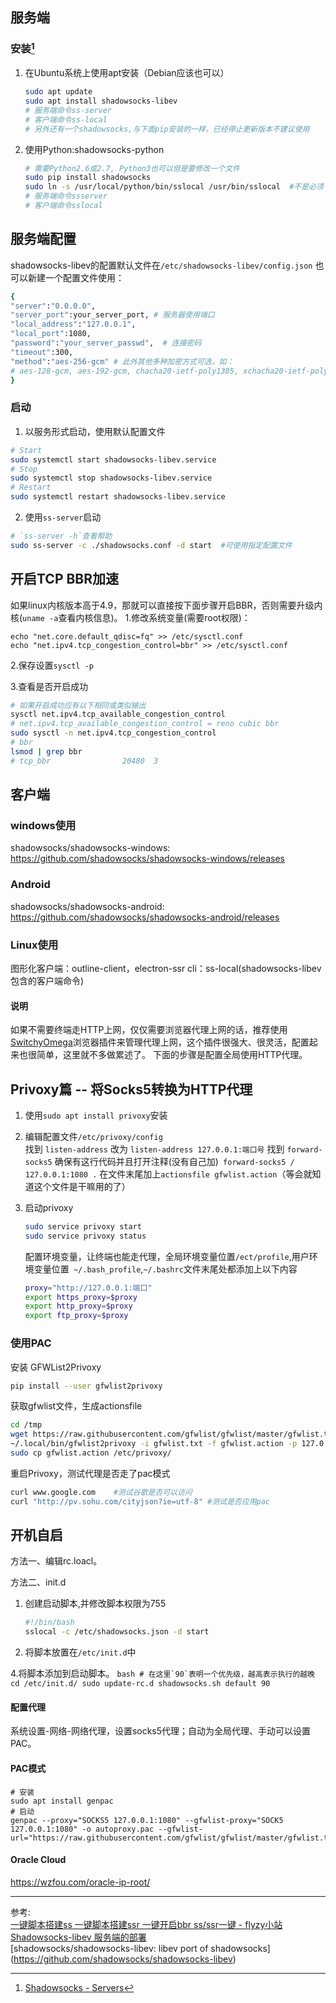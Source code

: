 ## 服务端

### 安装[^1]

1. 在Ubuntu系统上使用apt安装（Debian应该也可以）
   
    ```bash
    sudo apt update
    sudo apt install shadowsocks-libev
    # 服务端命令ss-server
    # 客户端命令ss-local
    # 另外还有一个shadowsocks,与下面pip安装的一样，已经停止更新版本不建议使用
    ```
2. 使用Python:shadowsocks-python  
   
    ```bash
    # 需要Python2.6或2.7, Python3也可以但是要修改一个文件
    sudo pip install shadowsocks
    sudo ln -s /usr/local/python/bin/sslocal /usr/bin/sslocal  #不是必须
    # 服务端命令ssserver
    # 客户端命令sslocal
    ```


## 服务端配置
shadowsocks-libev的配置默认文件在`/etc/shadowsocks-libev/config.json`
也可以新建一个配置文件使用：
 ```bash
 {
 "server":"0.0.0.0",
 "server_port":your_server_port, # 服务器使用端口
 "local_address":"127.0.0.1",
 "local_port":1080,
 "password":"your_server_passwd",  # 连接密码
 "timeout":300,
 "method":"aes-256-gcm" # 此外其他多种加密方式可选，如：
 # aes-128-gcm, aes-192-gcm, chacha20-ietf-poly1305, xchacha20-ietf-poly1305
 }
 ```
### 启动
1. 以服务形式启动，使用默认配置文件
 ```bash
 # Start
sudo systemctl start shadowsocks-libev.service
# Stop
sudo systemctl stop shadowsocks-libev.service
# Restart
sudo systemctl restart shadowsocks-libev.service
 ```
2. 使用`ss-server`启动
 ````bash
 # `ss-server -h`查看帮助
 sudo ss-server -c ./shadowsocks.conf -d start	#可使用指定配置文件
 ````
## 开启TCP BBR加速

如果linux内核版本高于4.9，那就可以直接按下面步骤开启BBR，否则需要升级内核(`uname -a`查看内核信息)。
1.修改系统变量(需要root权限)：

 ```
 echo "net.core.default_qdisc=fq" >> /etc/sysctl.conf
 echo "net.ipv4.tcp_congestion_control=bbr" >> /etc/sysctl.conf
 ```
2.保存设置`sysctl -p`

3.查看是否开启成功
 ```bash
 # 如果开启成功应有以下相同或类似输出
 sysctl net.ipv4.tcp_available_congestion_control
 # net.ipv4.tcp_available_congestion_control = reno cubic bbr
 sudo sysctl -n net.ipv4.tcp_congestion_control
 # bbr
 lsmod | grep bbr
 # tcp_bbr                20480  3
 ```

## 客户端

### windows使用
shadowsocks/shadowsocks-windows: https://github.com/shadowsocks/shadowsocks-windows/releases
### Android	
shadowsocks/shadowsocks-android: https://github.com/shadowsocks/shadowsocks-android/releases
### Linux使用
图形化客户端：outline-client，electron-ssr
cli：ss-local(shadowsocks-libev包含的客户端命令)
#### 说明
如果不需要终端走HTTP上网，仅仅需要浏览器代理上网的话，推荐使用[SwitchyOmega](https://www.switchyomega.com/)浏览器插件来管理代理上网，这个插件很强大、很灵活，配置起来也很简单，这里就不多做累述了。
下面的步骤是配置全局使用HTTP代理。

## Privoxy篇 -- 将Socks5转换为HTTP代理
1. 使用`sudo apt install privoxy`安装

2. 编辑配置文件`/etc/privoxy/config`  
找到 `listen-address` 改为 `listen-address 127.0.0.1:端口号` 
找到 `forward-socks5` 确保有这行代码并且打开注释(没有自己加)` forward-socks5 / 127.0.0.1:1080 .`
在文件末尾加上`actionsfile gfwlist.action`（等会就知道这个文件是干嘛用的了）

3. 启动privoxy
    ```bash
    sudo service privoxy start
    sudo service privoxy status
    ```
    配置环境变量，让终端也能走代理，全局环境变量位置`/ect/profile`,用户环境变量位置` ~/.bash_profile`,`~/.bashrc`文件末尾处都添加上以下内容
    ```bash
    proxy="http://127.0.0.1:端口"
    export https_proxy=$proxy
    export http_proxy=$proxy
    export ftp_proxy=$proxy
    ```
### 使用PAC

安装 GFWList2Privoxy

 ```bash
 pip install --user gfwlist2privoxy
 ```
获取gfwlist文件，生成actionsfile
 ```bash
 cd /tmp
 wget https://raw.githubusercontent.com/gfwlist/gfwlist/master/gfwlist.txt
 ~/.local/bin/gfwlist2privoxy -i gfwlist.txt -f gfwlist.action -p 127.0.0.1:1080 -t socks5
 sudo cp gfwlist.action /etc/privoxy/
 ```
重启Privoxy，测试代理是否走了pac模式

 ```bash
 curl www.google.com	#测试谷歌是否可以访问
 curl "http://pv.sohu.com/cityjson?ie=utf-8" #测试是否应用pac
 ```

## 开机自启
方法一、编辑rc.loacl。

方法二、init.d
1. 创建启动脚本,并修改脚本权限为755
    ```bash
    #!/bin/bash
    sslocal -c /etc/shadowsocks.json -d start
    ```
2. 将脚本放置在`/etc/init.d`中

4.将脚本添加到启动脚本。
    ```bash
    # 在这里`90`表明一个优先级，越高表示执行的越晚
    cd /etc/init.d/
    sudo update-rc.d shadowsocks.sh default 90
    ```
#### 配置代理
系统设置-网络-网络代理，设置socks5代理；自动为全局代理、手动可以设置PAC。
#### PAC模式
 ```
 # 安装
 sudo apt install genpac
 # 启动
 genpac --proxy="SOCKS5 127.0.0.1:1080" --gfwlist-proxy="SOCK5 127.0.0.1:1080" -o autoproxy.pac --gfwlist-url="https://raw.githubusercontent.com/gfwlist/gfwlist/master/gfwlist.txt"
 ```

#### Oracle Cloud

https://wzfou.com/oracle-ip-root/

---

参考:  
[一键脚本搭建ss 一键脚本搭建ssr 一键开启bbr ss/ssr一键 - flyzy小站](https://www.flyzy2005.com/fan-qiang/shadowsocks/install-shadowsocks-in-one-command/#BBR)  
[Shadowsocks-libev 服务端的部署](https://cokebar.info/archives/767)  
[shadowsocks/shadowsocks-libev: libev port of shadowsocks] (https://github.com/shadowsocks/shadowsocks-libev)  

[^1]: [Shadowsocks - Servers](https://shadowsocks.org/en/download/servers.html)